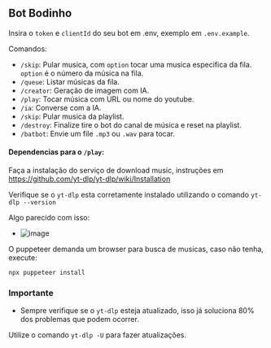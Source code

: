 ## Bot Bodinho

Insira o `token` e `clientId` do seu bot em .env, exemplo em `.env.example`.

Comandos:
 - `/skip`: Pular musica, com `option` tocar uma musica especifica da fila. `option` é o número da música na fila.   
 - `/queue`: Listar músicas da fila.
 - `/creator`: Geração de imagem com IA.
 - `/play`: Tocar música com URL ou nome do youtube.
 - `/ia`: Converse com a IA.
 - `/skip`: Pular musica da playlist.
 - `/destroy`: Finalize tire o bot do canal de música e reset na playlist.
 - `/batbot`: Envie um file `.mp3` ou `.wav` para tocar.

#### Dependencias para o `/play`:

Faça a instalação do serviço de download music, instruções em https://github.com/yt-dlp/yt-dlp/wiki/Installation

Verifique se o `yt-dlp` esta corretamente instalado utilizando o comando `yt-dlp --version` 

Algo parecido com isso:
 - ![image](https://github.com/user-attachments/assets/48501c35-2cd5-4747-9016-4cf484f7c4ce)

O puppeteer demanda um browser para busca de musicas, caso não tenha, execute:

`npx puppeteer install`

 ### Importante

 - Sempre verifique se o `yt-dlp` esteja atualizado, isso já soluciona 80% dos problemas que podem ocorrer.

 Utilize o comando `yt-dlp -U` para fazer atualizações.




